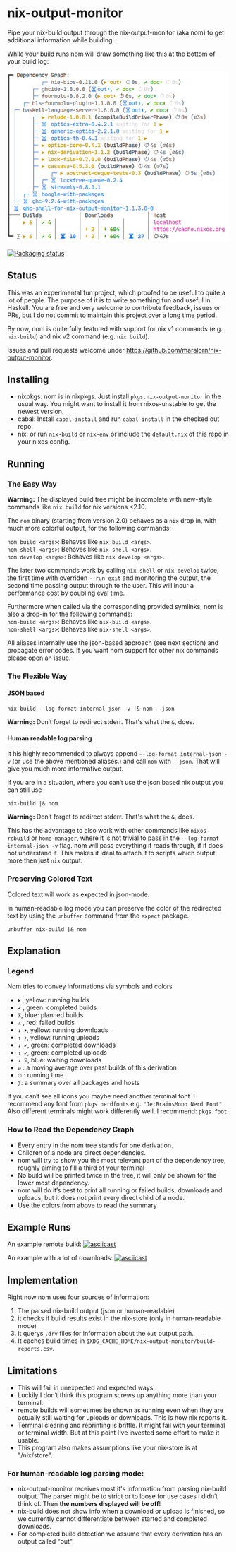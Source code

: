 # nix-output-monitor

Pipe your nix-build output through the nix-output-monitor (aka nom) to get additional information while building.

While your build runs nom will draw something like this at the bottom of your build log:

![](example-screenshot.png)

[![Packaging status](https://repology.org/badge/vertical-allrepos/nix-output-monitor.svg)](https://repology.org/project/nix-output-monitor/versions)


## Status

This was an experimental fun project, which proofed to be useful to quite a lot of people.
The purpose of it is to write something fun and useful in Haskell.
You are free and very welcome to contribute feedback, issues or PRs, but I do not commit to maintain this project over a long time period.

By now, nom is quite fully featured with support for nix v1 commands (e.g. `nix-build`) and nix v2 command (e.g. `nix build`).

Issues and pull requests welcome under https://github.com/maralorn/nix-output-monitor.

## Installing

* nixpkgs: nom is in nixpkgs. Just install `pkgs.nix-output-monitor` in the usual way. You might want to install it from nixos-unstable to get the newest version.
* cabal: Install `cabal-install` and run `cabal install` in the checked out repo.
* nix: or run `nix-build` or `nix-env` or include the `default.nix` of this repo in your nixos config.

## Running

### The Easy Way

**Warning:** The displayed build tree might be incomplete with new-style commands like `nix build` for nix versions <2.10.

The `nom` binary (starting from version 2.0) behaves as a `nix` drop in, with much more colorful output, for the following commands:

`nom build <args>`: Behaves like `nix build <args>`.  
`nom shell <args>`: Behaves like `nix shell <args>`.  
`nom develop <args>`: Behaves like `nix develop <args>`.  

The later two commands work by calling `nix shell` or `nix develop` twice, the first time with overriden `--run exit` and monitoring the output, the second time passing output through to the user. This will incur a performance cost by doubling eval time.

Furthermore when called via the corresponding provided symlinks, nom is also a drop-in for the following commands:  
`nom-build <args>`: Behaves like `nix-build <args>`.  
`nom-shell <args>`: Behaves like `nix-shell <args>`.  

All aliases internally use the json-based approach (see next section) and propagate error codes.
If you want nom support for other nix commands please open an issue.

### The Flexible Way

#### JSON based
```shell
nix-build --log-format internal-json -v |& nom --json
```
**Warning:** Don‘t forget to redirect stderr. That's what the `&`, does.

#### Human readable log parsing

It his highly recommended to always append `--log-format internal-json -v` (or use the above mentioned aliases.) and call `nom` with `--json`. That will give you much more informative output.

If you are in a situation, where you can‘t use the json based nix output you can still use
```shell
nix-build |& nom
```

**Warning:** Don‘t forget to redirect stderr. That's what the `&`, does.

This has the advantage to also work with other commands like `nixos-rebuild` or `home-manager`, where it is not trivial to pass in the `--log-format internal-json -v` flag. nom will pass everything it reads through, if it does not understand it. This makes it ideal to attach it to scripts which output more then just `nix` output.

### Preserving Colored Text

Colored text will work as expected in json-mode.

In human-readable log mode you can preserve the color of the redirected text by using the `unbuffer` command from the `expect` package.

```shell
unbuffer nix-build |& nom
```

## Explanation

### Legend

Nom tries to convey informations via symbols and colors

* `⏵` , yellow: running builds
* `✔` , green: completed builds
* `⏳︎︎︎`, blue: planned builds
* `⚠` , red: failed builds
* `↓ ⏵`, yellow: running downloads
* `↑ ⏵`, yellow: running uploads
* `↓ ✔`, green: completed downloads
* `↑ ✔`, green: completed uploads
* `↓ ⏳︎︎︎`, blue: waiting downloads
* `∅` : a moving average over past builds of this derivation
* `⏱︎` : running time
* `∑`: a summary over all packages and hosts

If you can‘t see all icons you maybe need another terminal font.
I recommend any font from `pkgs.nerdfonts` e.g. `"JetBrainsMono Nerd Font"`.
Also different terminals might work differently well. I recommend: `pkgs.foot`.

### How to Read the Dependency Graph

* Every entry in the nom tree stands for one derivation.
* Children of a node are direct dependencies.
* nom will try to show you the most relevant part of the dependency tree, roughly aiming to fill a third of your terminal
* No build will be printed twice in the tree, it will only be shown for the lower most dependency.
* nom will do it’s best to print all running or failed builds, downloads and uploads, but it does not print every direct child of a node.
* Use the colors from above to read the summary

## Example Runs

An example remote build:
[![asciicast](https://asciinema.org/a/KwCh38ujQ9wusHw8kyW4KCMZo.svg)](https://asciinema.org/a/KwCh38ujQ9wusHw8kyW4KCMZo)

An example with a lot of downloads:
[![asciicast](https://asciinema.org/a/7hJXH2iFLEkKxG1lL25lspqNn.svg)](https://asciinema.org/a/7hJXH2iFLEkKxG1lL25lspqNn)

## Implementation

Right now nom uses four sources of information:

1. The parsed nix-build output (json or human-readable)
2. it checks if build results exist in the nix-store (only in human-readable mode)
3. it querys `.drv` files for information about the `out` output path.
4. It caches build times in `$XDG_CACHE_HOME/nix-output-monitor/build-reports.csv`.

## Limitations

* This will fail in unexpected and expected ways.
* Luckily I don‘t think this program screws up anything more than your terminal.
* remote builds will sometimes be shown as running even when they are actually still waiting for uploads or downloads. This is how nix reports it.
* Terminal clearing and reprinting is brittle. It might fail with your terminal or terminal width. But at this point I‘ve invested some effort to make it usable.
* This program also makes assumptions like your nix-store is at "/nix/store".

### For human-readable log parsing mode:
* nix-output-monitor receives most it's information from parsing nix-build output. The parser might be to strict or to loose for use cases I didn‘t think of. Then **the numbers displayed will be off**!
* nix-build does not show info when a download or upload is finished, so we currently cannot differentiate between started and completed downloads.
* For completed build detection we assume that every derivation has an output called "out".
